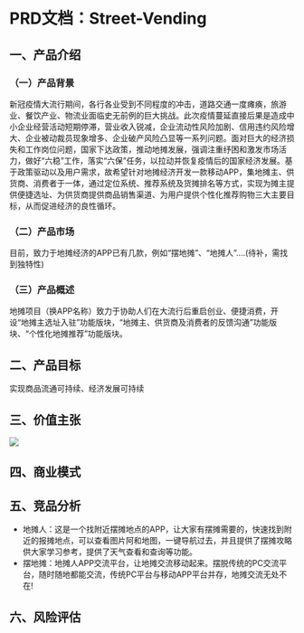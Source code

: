 # PRD文档：Street-Vending

## 一、产品介绍
### （一）产品背景

  新冠疫情大流行期间，各行各业受到不同程度的冲击，道路交通一度瘫痪，旅游业、餐饮产业、物流业面临史无前例的巨大挑战。此次疫情蔓延直接后果是造成中小企业经营活动短期停滞，营业收入锐减，企业流动性风险加剧、信用违约风险增大、企业被动裁员现象增多、企业破产风险凸显等一系列问题。面对巨大的经济损失和工作岗位问题，国家下达政策，推动地摊发展，强调注重纾困和激发市场活力，做好“六稳”工作，落实“六保”任务，以拉动并恢复疫情后的国家经济发展。基于政策驱动以及用户需求，故希望针对地摊经济开发一款移动APP，集地摊主、供货商、消费者于一体，通过定位系统、推荐系统及货摊排名等方式，实现为摊主提供便捷选址、为供货商提供商品销售渠道、为用户提供个性化推荐购物三大主要目标，从而促进经济的良性循环。

### （二）产品市场

目前，致力于地摊经济的APP已有几款，例如“摆地摊”、“地摊人”….(待补，需找到独特性)

### （三）产品概述

地摊项目（换APP名称）致力于协助人们在大流行后重启创业、便捷消费，开设“地摊主选址入驻”功能版块，“地摊主、供货商及消费者的反馈沟通”功能版块、“个性化地摊推荐”功能版块。

## 二、产品目标

 实现商品流通可持续、经济发展可持续

## 三、价值主张

![](https://github.com/Zhou-Yu-Jin/Street-Vending/blob/master/value%20proposition.jpg)</br>

## 四、商业模式

## 五、竞品分析
- 地摊人：这是一个找附近摆摊地点的APP，让大家有摆摊需要的，快速找到附近的报摊地点，可以查看图片阿和地图，一键导航过去，并且提供了摆摊攻略供大家学习参考，提供了天气查看和查询等功能。
- 摆地摊：地摊人APP交流平台，让地摊交流移动起来。摆脱传统的PC交流平台，随时随地都能交流，传统PC平台与移动APP平台并存，地摊交流无处不在!

## 六、风险评估
